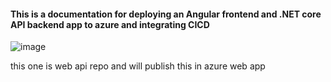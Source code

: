 #### This is a documentation for deploying an Angular frontend and .NET core API backend app to azure and integrating CICD



![image](https://github.com/sadman6259/Azure-CICD-doc/assets/32922365/0cc17c11-f283-48ea-9e03-7db1f1616762)

this one is web api repo and will publish this in azure web app



